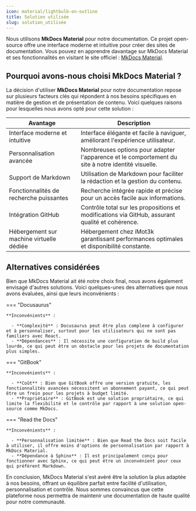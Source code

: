 ```yaml
---
icon: material/lightbulb-on-outline
title: Solution utilisée
slug: solution_utilisée
---
```


Nous utilisons **MkDocs Material** pour notre documentation. Ce projet open-source offre une interface moderne et intuitive pour créer des sites de documentation. Vous pouvez en apprendre davantage sur MkDocs Material et ses fonctionnalités en visitant le site officiel : [MkDocs Material](https://squidfunk.github.io/mkdocs-material/).

## Pourquoi avons-nous choisi MkDocs Material ?

La décision d'utiliser **MkDocs Material** pour notre documentation repose sur plusieurs facteurs clés qui répondent à nos besoins spécifiques en matière de gestion et de présentation de contenu. Voici quelques raisons pour lesquelles nous avons opté pour cette solution :

| Avantage                              | Description                                                                                   |
|---------------------------------------|-----------------------------------------------------------------------------------------------|
| Interface moderne et intuitive        | Interface élégante et facile à naviguer, améliorant l'expérience utilisateur.                 |
| Personnalisation avancée              | Nombreuses options pour adapter l'apparence et le comportement du site à notre identité visuelle. |
| Support de Markdown                   | Utilisation de Markdown pour faciliter la rédaction et la gestion du contenu.                 |
| Fonctionnalités de recherche puissantes| Recherche intégrée rapide et précise pour un accès facile aux informations.                   |
| Intégration GitHub                    | Contrôle total sur les propositions et modifications via GitHub, assurant qualité et cohérence.|
| Hébergement sur machine virtuelle dédiée | Hébergement chez iMot3k garantissant performances optimales et disponibilité constante.       |

## Alternatives considérées

Bien que MkDocs Material ait été notre choix final, nous avons également envisagé d'autres solutions. Voici quelques-unes des alternatives que nous avons évaluées, ainsi que leurs inconvénients :

=== "Docusaurus"

    **Inconvénients** :
  
      - **Complexité** : Docusaurus peut être plus complexe à configurer et à personnaliser, surtout pour les utilisateurs qui ne sont pas familiers avec React.  
      - **Dépendances** : Il nécessite une configuration de build plus lourde, ce qui peut être un obstacle pour les projets de documentation plus simples.

=== "GitBook"

    **Inconvénients** :

      - **Coût** : Bien que GitBook offre une version gratuite, les fonctionnalités avancées nécessitent un abonnement payant, ce qui peut être un frein pour les projets à budget limité.
      - **Propriétaire** : GitBook est une solution propriétaire, ce qui limite la flexibilité et le contrôle par rapport à une solution open-source comme MkDocs.

=== "Read the Docs"

    **Inconvénients** :

      - **Personnalisation limitée** : Bien que Read the Docs soit facile à utiliser, il offre moins d'options de personnalisation par rapport à MkDocs Material.
      - **Dépendance à Sphinx** : Il est principalement conçu pour fonctionner avec Sphinx, ce qui peut être un inconvénient pour ceux qui préfèrent Markdown.

En conclusion, MkDocs Material s'est avéré être la solution la plus adaptée à nos besoins, offrant un équilibre parfait entre facilité d'utilisation, personnalisation et contrôle. Nous sommes convaincus que cette plateforme nous permettra de maintenir une documentation de haute qualité pour notre communauté.

